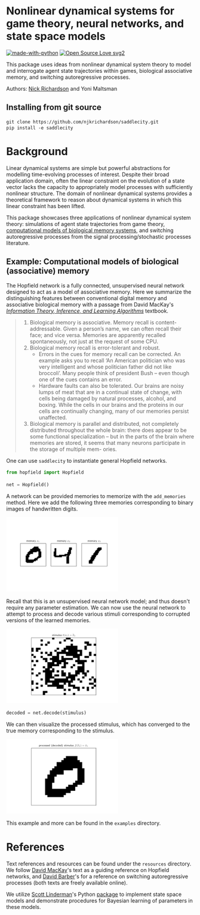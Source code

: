 # Nonlinear dynamical systems for game theory, neural networks, and state space models 

[![made-with-python](https://img.shields.io/badge/Made%20with-Python-1f425f.svg)](https://www.python.org/) [![Open Source Love svg2](https://badges.frapsoft.com/os/v2/open-source.svg?v=103)](https://github.com/ellerbrock/open-source-badges/)

This package uses ideas from nonlinear dynamical system theory to model and interrogate agent state trajectories within games, biological associative memory, and switching autoregressive processes. 

Authors: [Nick Richardson](https://github.com/njkrichardson) and Yoni Maltsman 

## Installing from git source

```
git clone https://github.com/njkrichardson/saddlecity.git
pip install -e saddlecity
```

# Background 

Linear dynamical systems are simple but powerful abstractions for modelling time-evolving processes of interest. Despite their broad application domain, often the linear constraint on the evolution of a state vector lacks the capacity to appropriately model processes with sufficiently nonlinear structure. The domain of nonlinear dynamical systems provides a theoretical framework to reason about dynamical systems in which this linear constraint has been lifted. 

This package showcases three applications of nonlinear dynamical system theory: simulations of agent state trajectories from game theory, [computational models of biological memory systems](#hopfield), and switching autoregressive processes from the signal processing/stochastic processes literature. 

## Example:  Computational models of biological (associative) memory <a name="hopfield"></a>

The Hopfield network is a fully connected, unsupervised neural network designed to act as a model of associative memory. Here we summarize the distinguishing features between conventional digital memory and associative biological memory with a passage from David MacKay's [_Information Theory, Inference, and Learning Algorithms_](https://www.inference.org.uk/itprnn/book.pdf) textbook. 

> 1. Biological memory is associative. Memory recall is content-addressable. Given a person’s name, we can often recall their face; and vice versa. Memories are apparently recalled spontaneously, not just at the request of some CPU.
> 2. Biological memory recall is error-tolerant and robust.
   >     *  Errors in the cues for memory recall can be corrected. An example asks you to recall ‘An American politician who was very intelligent and whose politician father did not like broccoli’. Many people think of president Bush – even though one of the cues contains an error.
   >     * Hardware faults can also be tolerated. Our brains are noisy lumps of meat that are in a continual state of change, with cells being damaged by natural processes, alcohol, and boxing. While the cells in our brains and the proteins in our cells are continually changing, many of our memories persist unaffected.
> 3. Biological memory is parallel and distributed, not completely distributed throughout the whole brain: there does appear to be some functional specialization – but in the parts of the brain where memories are stored, it seems that many neurons participate in the storage of multiple mem- ories.

One can use ````saddlecity```` to instantiate general Hopfield networks. 

```python
from hopfield import Hopfield

net = Hopfield() 
```

A network can be provided memories to memorize with the ```add_memories``` method. Here we add the following three memories corresponding to binary images of handwritten digits. 

<img src="https://raw.githubusercontent.com/njkrichardson/saddlecity/master/figures/mnist_memories.png" alt="drawing" height="200" width="300" class="center"/>

Recall that this is an unsupervised neural network model; and thus doesn't require any parameter estimation. We can now use the neural network to attempt to process and decode various stimuli corresponding to corrupted versions of the learned memories. 

<img src="https://raw.githubusercontent.com/njkrichardson/saddlecity/master/figures/mnist_stimulus.png" alt="drawing" height="200" width="300" class="center"/>

```python 
decoded = net.decode(stimulus) 
```

We can then visualize the processed stimulus, which has converged to the true memory corresponding to the stimulus. 

<img src="https://raw.githubusercontent.com/njkrichardson/saddlecity/master/figures/mnist_decoded.png" alt="drawing" height="200" width="300" class="center"/>

This example and more can be found in the ```examples``` directory. 

# References 

Text references and resources can be found under the ```resources``` directory. We follow [David MacKay](http://www.inference.org.uk/mackay/itila/book.html)'s text as a guiding reference on Hopfield networks, and [David Barber](http://web4.cs.ucl.ac.uk/staff/D.Barber/pmwiki/pmwiki.php?n=Brml.HomePage)'s for a reference on switching autoregressive processes (both texts are freely available online). 

We utilize [Scott Linderman](https://github.com/slinderman)'s Python [package](https://github.com/slinderman/ssm) to implement state space models and demonstrate procedures for Bayesian learning of parameters in these models.  

